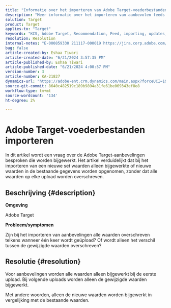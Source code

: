 ```yaml
---
title: "Informatie over het importeren van Adobe Target-voederbestanden"
description: "Meer informatie over het importeren van aanbevolen feeds."
solution: Target
product: Target
applies-to: "Target"
keywords: "KCS, Adobe Target, Recommendation, Feed, importing, updates, values, period"
resolution: Resolution
internal-notes: "E-000859330 211117-000019 https://jira.corp.adobe.com/browse/RECS-5411"
bug: false
article-created-by: Eshaa Tiwari
article-created-date: "6/21/2024 3:57:35 PM"
article-published-by: Eshaa Tiwari
article-published-date: "6/21/2024 4:00:57 PM"
version-number: 3
article-number: KA-21827
dynamics-url: "https://adobe-ent.crm.dynamics.com/main.aspx?forceUCI=1&pagetype=entityrecord&etn=knowledgearticle&id=e281bef3-e62f-ef11-840a-6045bd029b18"
source-git-commit: 8640c482519c189b9894a31fe61be069343ef8e8
workflow-type: tm+mt
source-wordcount: '134'
ht-degree: 2%

---
```


# Adobe Target-voederbestanden importeren


In dit artikel wordt een vraag over de Adobe Target-aanbevelingen besproken die worden bijgewerkt. Het artikel verduidelijkt dat bij het importeren van een nieuwe set waarden alleen bijgewerkte of nieuwe waarden in de bestaande gegevens worden opgenomen, zonder dat alle waarden op elke upload worden overschreven.

## Beschrijving {#description}


<b>Omgeving</b>

Adobe Target

<b>Probleem/symptomen</b>

Zijn bij het importeren van aanbevelingen alle waarden overschreven telkens wanneer één keer wordt geüpload? Of wordt alleen het verschil tussen de gewijzigde waarden overschreven?


## Resolutie {#resolution}


Voor aanbevelingen worden alle waarden alleen bijgewerkt bij de eerste upload. Bij volgende uploads worden alleen de gewijzigde waarden bijgewerkt.

Met andere woorden, alleen de nieuwe waarden worden bijgewerkt in vergelijking met de bestaande waarden.
